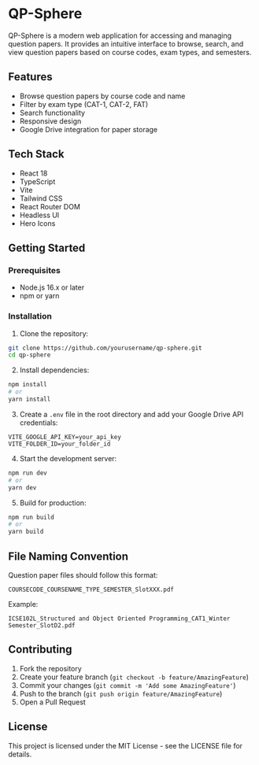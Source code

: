 # QP-Sphere

QP-Sphere is a modern web application for accessing and managing question papers. It provides an intuitive interface to browse, search, and view question papers based on course codes, exam types, and semesters.

## Features

- Browse question papers by course code and name
- Filter by exam type (CAT-1, CAT-2, FAT)
- Search functionality
- Responsive design
- Google Drive integration for paper storage

## Tech Stack

- React 18
- TypeScript
- Vite
- Tailwind CSS
- React Router DOM
- Headless UI
- Hero Icons

## Getting Started

### Prerequisites

- Node.js 16.x or later
- npm or yarn

### Installation

1. Clone the repository:
```bash
git clone https://github.com/yourusername/qp-sphere.git
cd qp-sphere
```

2. Install dependencies:
```bash
npm install
# or
yarn install
```

3. Create a `.env` file in the root directory and add your Google Drive API credentials:
```env
VITE_GOOGLE_API_KEY=your_api_key
VITE_FOLDER_ID=your_folder_id
```

4. Start the development server:
```bash
npm run dev
# or
yarn dev
```

5. Build for production:
```bash
npm run build
# or
yarn build
```

## File Naming Convention

Question paper files should follow this format:
```
COURSECODE_COURSENAME_TYPE_SEMESTER_SlotXXX.pdf
```
Example:
```
ICSE102L_Structured and Object Oriented Programming_CAT1_Winter Semester_SlotD2.pdf
```

## Contributing

1. Fork the repository
2. Create your feature branch (`git checkout -b feature/AmazingFeature`)
3. Commit your changes (`git commit -m 'Add some AmazingFeature'`)
4. Push to the branch (`git push origin feature/AmazingFeature`)
5. Open a Pull Request

## License

This project is licensed under the MIT License - see the LICENSE file for details. 
